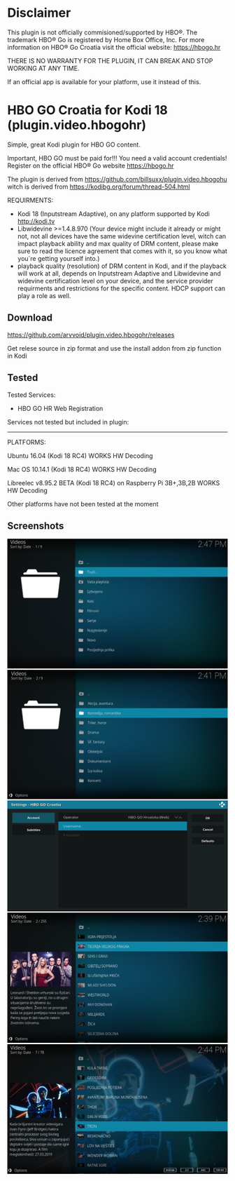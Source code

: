 # Disclaimer

This plugin is not officially commisioned/supported by HBO®. The trademark HBO® Go is registered by Home Box Office, Inc.
For more information on HBO® Go Croatia visit the official website: https://hbogo.hr

THERE IS NO WARRANTY FOR THE PLUGIN, IT CAN BREAK AND STOP WORKING AT ANY TIME.

If an official app is available for your platform, use it instead of this.

# HBO GO Croatia for Kodi 18 (plugin.video.hbogohr)

Simple, great Kodi plugin for HBO GO content.

Important, HBO GO must be paid for!!! You need a valid account credentials!
Register on the official HBO® Go website https://hbogo.hr

The plugin is derived from https://github.com/billsuxx/plugin.video.hbogohu witch is derived from https://kodibg.org/forum/thread-504.html

REQUIRMENTS:
* Kodi 18 (Inputstream Adaptive), on any platform supported by Kodi http://kodi.tv
* Libwidevine >=1.4.8.970 (Your device might include it already or might not, not all devices have the same widevine certification level, witch can impact playback ability and max quality of DRM content, please make sure to read the licence agreement that comes with it, so you know what you´re getting yourself into.)
* playback quality (resolution) of DRM content in Kodi, and if the playback will work at all, depends on Inputstream Adaptive and Libwidevine and widevine certification level on your device, and the service provider requirments and restrictions for the specific content. HDCP support can play a role as well.

## Download

https://github.com/arvvoid/plugin.video.hbogohr/releases

Get relese source in zip format and use the install addon from zip function in Kodi

## Tested

Tested Services:
* HBO GO HR Web Registration

Services not tested but included in plugin:

_______________________________________
PLATFORMS:

Ubuntu 16.04 (Kodi 18 RC4)
WORKS HW Decoding

Mac OS 10.14.1 (Kodi 18 RC4)
WORKS  HW Decoding

Libreelec v8.95.2 BETA (Kodi 18 RC4)
on Raspberry Pi 3B+,3B,2B
WORKS HW Decoding

Other platforms have not been tested at the moment

## Screenshots

![Screenshot 1](/resources/screenshot-01.png?raw=true "Screenshot 1")
![Screenshot 2](/resources/screenshot-02.png?raw=true "Screenshot 2")
![Screenshot 3](/resources/screenshot-03.png?raw=true "Screenshot 3")
![Screenshot 4](/resources/screenshot-04.png?raw=true "Screenshot 4")
![Screenshot 5](/resources/screenshot-05.png?raw=true "Screenshot 5")
